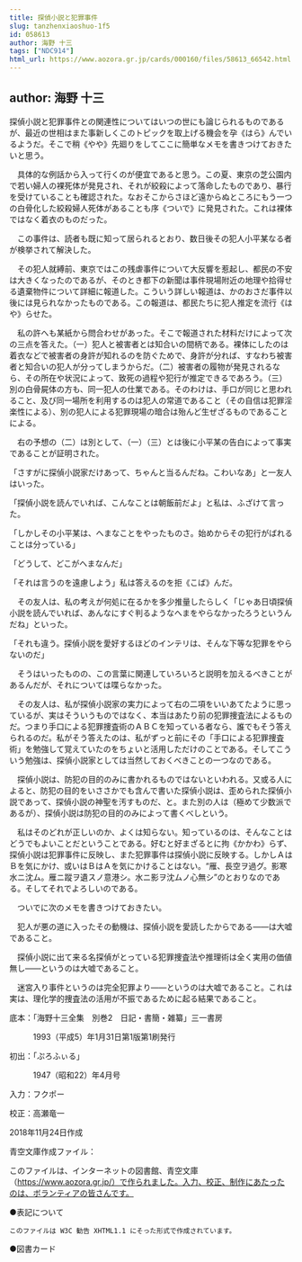 ```yaml
---
title: 探偵小説と犯罪事件
slug: tanzhenxiaoshuo-1f5
id: 058613
author: 海野 十三
tags: ["NDC914"]
html_url: https://www.aozora.gr.jp/cards/000160/files/58613_66542.html
---
```


## author: 海野 十三

探偵小説と犯罪事件との関連性についてはいつの世にも論じられるものであるが、最近の世相はまた事新しくこのトピックを取上げる機会を孕《はら》んでいるようだ。そこで稍《やや》先廻りをしてここに簡単なメモを書きつけておきたいと思う。

　具体的な例話から入って行くのが便宜であると思う。この夏、東京の芝公園内で若い婦人の裸死体が発見され、それが絞殺によって落命したものであり、暴行を受けていることも確認された。なおそこからさほど遠からぬところにもう一つの白骨化した絞殺婦人死体があることも序《ついで》に発見された。これは裸体ではなく着衣のものだった。

　この事件は、読者も既に知って居られるとおり、数日後その犯人小平某なる者が検挙されて解決した。

　その犯人就縛前、東京ではこの残虐事件について大反響を惹起し、都民の不安は大きくなったのであるが、そのとき都下の新聞は事件現場附近の地理や拾得せる遺棄物件について詳細に報道した。こういう詳しい報道は、かのおさだ事件以後には見られなかったものである。この報道は、都民たちに犯人推定を流行《はや》らせた。

　私の許へも某紙から問合わせがあった。そこで報道された材料だけによって次の三点を答えた。（一）犯人と被害者とは知合いの間柄である。裸体にしたのは着衣などで被害者の身許が知れるのを防ぐためで、身許が分れば、すなわち被害者と知合いの犯人が分ってしまうからだ。（二）被害者の履物が発見されるなら、その所在や状況によって、致死の過程や犯行が推定できるであろう。（三）別の白骨屍体の方も、同一犯人の仕業である。そのわけは、手口が同じと思われること、及び同一場所を利用するのは犯人の常道であること（その自信は犯罪淫楽性による）、別の犯人による犯罪現場の暗合は殆んど生ぜざるものであることによる。

　右の予想の（二）は別として、（一）（三）とは後に小平某の告白によって事実であることが証明された。

「さすがに探偵小説家だけあって、ちゃんと当るんだね。こわいなあ」と一友人はいった。

「探偵小説を読んでいれば、こんなことは朝飯前だよ」と私は、ふざけて言った。

「しかしその小平某は、へまなことをやったものさ。始めからその犯行がばれることは分っている」

「どうして、どこがへまなんだ」

「それは言うのを遠慮しよう」私は答えるのを拒《こば》んだ。

　その友人は、私の考えが何処に在るかを多少推量したらしく「じゃあ日頃探偵小説を読んでいれば、あんなにすぐ判るようなへまをやらなかったろうというんだね」といった。

「それも違う。探偵小説を愛好するほどのインテリは、そんな下等な犯罪をやらないのだ」

　そうはいったものの、この言葉に関連していろいろと説明を加えるべきことがあるんだが、それについては喋らなかった。

　その友人は、私が探偵小説家の実力によって右の二項をいいあてたように思っているが、実はそういうものではなく、本当はあたり前の犯罪捜査法によるものだ。つまり手口による犯罪捜査術のＡＢＣを知っている者なら、誰でもそう答えられるのだ。私がそう答えたのは、私がずっと前にその「手口による犯罪捜査術」を勉強して覚えていたのをちょいと活用しただけのことである。そしてこういう勉強は、探偵小説家としては当然しておくべきことの一つなのである。

　探偵小説は、防犯の目的のみに書かれるものではないといわれる。又或る人によると、防犯の目的をいささかでも含んで書いた探偵小説は、歪められた探偵小説であって、探偵小説の神聖を汚すものだ、と。また別の人は（極めて少数派であるが）、探偵小説は防犯の目的のみによって書くべしという。

　私はそのどれが正しいのか、よくは知らない。知っているのは、そんなことはどうでもよいことだということである。好むと好まざるとに拘《かかわ》らず、探偵小説は犯罪事件に反映し、また犯罪事件は探偵小説に反映する。しかしＡはＢを気にかけ、或いはＢはＡを気にかけることはない。“雁、長空ヲ過グ。影寒水ニ沈ム。雁ニ蹤ヲ遺スノ意港シ。水ニ影ヲ沈ムノ心無シ”のとおりなのである。そしてそれでよろしいのである。

　ついでに次のメモを書きつけておきたい。

　犯人が悪の道に入ったその動機は、探偵小説を愛読したからである――は大嘘であること。

　探偵小説に出て来る名探偵がとっている犯罪捜査法や推理術は全く実用の価値無し――というのは大嘘であること。

　迷宮入り事件というのは完全犯罪より――というのは大嘘であること。これは実は、理化学的捜査法の活用が不振であるために起る結果であること。













底本：「海野十三全集　別巻2　日記・書簡・雑纂」三一書房

　　　1993（平成5）年1月31日第1版第1刷発行

初出：「ぷろふぃる」

　　　1947（昭和22）年4月号

入力：フクポー

校正：高瀬竜一

2018年11月24日作成

青空文庫作成ファイル：

このファイルは、インターネットの図書館、青空文庫（https://www.aozora.gr.jp/）で作られました。入力、校正、制作にあたったのは、ボランティアの皆さんです。











●表記について


	このファイルは W3C 勧告 XHTML1.1 にそった形式で作成されています。







●図書カード